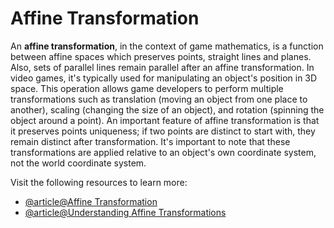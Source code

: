 # Affine Transformation

An **affine transformation**, in the context of game mathematics, is a function between affine spaces which preserves points, straight lines and planes. Also, sets of parallel lines remain parallel after an affine transformation. In video games, it's typically used for manipulating an object's position in 3D space. This operation allows game developers to perform multiple transformations such as translation (moving an object from one place to another), scaling (changing the size of an object), and rotation (spinning the object around a point). An important feature of affine transformation is that it preserves points uniqueness; if two points are distinct to start with, they remain distinct after transformation. It's important to note that these transformations are applied relative to an object's own coordinate system, not the world coordinate system.

Visit the following resources to learn more:

- [@article@Affine Transformation](https://www.gamedevs.org/uploads/affine-transformations.pdf)
- [@article@Understanding Affine Transformations](https://code.tutsplus.com/understanding-affine-transformations-with-matrix-mathematics--active-10884t)
